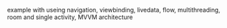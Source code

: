 example with useing navigation, viewbinding, livedata, flow, multithreading, room and single activity, MVVM architecture
